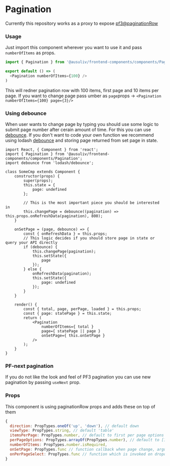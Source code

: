 # Pagination
Currently this repository works as a proxy to expose [pf3@paginationRow](https://rawgit.com/patternfly/patternfly-react/gh-pages/index.html?knob-View%20Type%3A=list&knob-Page=1&knob-Number%20of%20Pages=5&knob-Page%20Size%20Drop%20Up=true&knob-Item%20Count%3A=75&knob-Items%20Start%3A=1&knob-Items%20End=15&selectedKind=patternfly-react%2FWidgets%2FPagination&selectedStory=Pagination%20row&full=0&addons=1&stories=1&panelRight=0&addonPanel=storybooks%2Fstorybook-addon-knobs)

### Usage
Just import this component wherever you want to use it and pass `numberOfItems` as props. 
```javascript
import { Pagination } from '@ausuliv/frontend-components/components/Pagination';

export default () => (
  <Pagination numberOfItems={100} />
)
```

This will redner pagination row with 100 items, first page and 10 items per page. If you want to change page pass umber as `page`props -> `<Pagination numberOfItems={100} page={3}/>`

### Using debounce
When user wants to change page by typing you should use some logic to submit page number after cerain amount of time. For this you can use [debounce](https://davidwalsh.name/javascript-debounce-function). If you don't want to code your own function we recommend using lodash [debounce](https://lodash.com/docs/4.17.11#debounce) and storing page returned from set page in state.

```JSX
import React, { Component } from 'react';
import { Pagination } from '@ausuliv/frontend-components/components/Pagination';
import debounce from 'lodash/debounce';

class SomeCmp extends Component {
    constructor(props) {
        super(props);
        this.state = {
            page: undefined
        };

        // This is the most important piece you should be interested in
        this.changePage = debounce((pagination) => this.props.onRefreshData(pagination), 800);
    }

    onSetPage = (page, debounce) => {
        const { onRefreshData } = this.props;
        // This logic decides if you should store page in state or query your API directly
        if (debounce) {
            this.changePage(pagination);
            this.setState({
                page
            });
        } else {
            onRefreshData(pagination);
            this.setState({
                page: undefined
            });
        }
    }

    render() {
        const { total, page, perPage, loaded } = this.props;
        const { page: statePage } = this.state;
        return (
            <Pagination
                numberOfItems={ total }
                page={ statePage || page }
                onSetPage={ this.onSetPage }
            />
        );
    }
}
```

### PF-next pagination
If you do not like the look and feel of PF3 pagination you can use new pagination by passing `useNext` prop. 

### Props
This component is using paginationRow props and adds these on top of them
```Javascript
{
  direction: PropTypes.oneOf('up', 'down'), // default down
  viewType: PropTypes.string, // default 'table'
  itemsPerPage: PropTypes.number, // default to first per page options
  perPageOptions: PropTypes.arrayOf(PropTypes.number), // default to [10, 15, 20, 25, 50]
  numberOfItems: PropTypes.number.isRequired,
  onSetPage: PropTypes.func // function callback when page change, argument will be new number of page
  onPerPageSelect: PropTypes.func // function which is invoked on dropdown select for number of items per page
}
